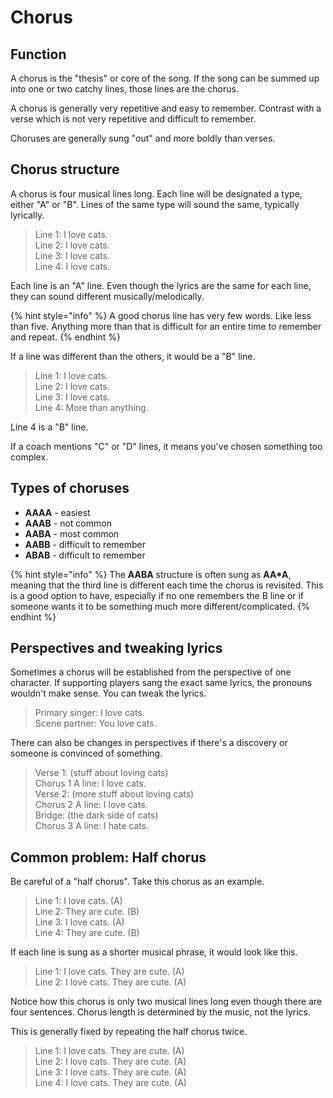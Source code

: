 # Chorus

## Function

A chorus is the "thesis" or core of the song. If the song can be summed up into one or two catchy lines, those lines are the chorus.

A chorus is generally very repetitive and easy to remember. Contrast with a verse which is not very repetitive and difficult to remember.

Choruses are generally sung "out" and more boldly than verses.

## Chorus structure

A chorus is four musical lines long. Each line will be designated a type, either "A" or "B". Lines of the same type will sound the same, typically lyrically.

> Line 1: I love cats.  
> Line 2: I love cats.  
> Line 3: I love cats.  
> Line 4: I love cats.

Each line is an "A" line. Even though the lyrics are the same for each line, they can sound different musically/melodically.

{% hint style="info" %}
A good chorus line has very few words. Like less than five. Anything more than that is difficult for an entire time to remember and repeat.
{% endhint %}

If a line was different than the others, it would be a "B" line.

> Line 1: I love cats.  
> Line 2: I love cats.  
> Line 3: I love cats.  
> Line 4: More than anything.

Line 4 is a "B" line.

If a coach mentions "C" or "D" lines, it means you've chosen something too complex.

## Types of choruses

* **AAAA** - easiest
* **AAAB** - not common
* **AABA** - most common
* **AABB** - difficult to remember
* **ABAB** - difficult to remember

{% hint style="info" %}
The **AABA** structure is often sung as **AA\*A**, meaning that the third line is different each time the chorus is revisited. This is a good option to have, especially if no one remembers the B line or if someone wants it to be something much more different/complicated.
{% endhint %}

## Perspectives and tweaking lyrics

Sometimes a chorus will be established from the perspective of one character. If supporting players sang the exact same lyrics, the pronouns wouldn't make sense. You can tweak the lyrics.

> Primary singer: I love cats.  
> Scene partner: You love cats.

There can also be changes in perspectives if there's a discovery or someone is  convinced of something.

> Verse 1: \(stuff about loving cats\)  
> Chorus 1 A line: I love cats.  
> Verse 2: \(more stuff about loving cats\)  
> Chorus 2 A line: I love cats.  
> Bridge: \(the dark side of cats\)  
> Chorus 3 A line: I hate cats.

## Common problem: Half chorus

Be careful of a "half chorus". Take this chorus as an example.

> Line 1: I love cats. \(A\)  
> Line 2: They are cute. \(B\)  
> Line 3: I love cats. \(A\)  
> Line 4: They are cute. \(B\)

If each line is sung as a shorter musical phrase, it would look like this.

> Line 1: I love cats. They are cute. \(A\)  
> Line 2: I love cats. They are cute. \(A\)

Notice how this chorus is only two musical lines long even though there are four sentences. Chorus length is determined by the music, not the lyrics.

This is generally fixed by repeating the half chorus twice.

> Line 1: I love cats. They are cute. \(A\)  
> Line 2: I love cats. They are cute. \(A\)  
> Line 3: I love cats. They are cute. \(A\)  
> Line 4: I love cats. They are cute. \(A\)

